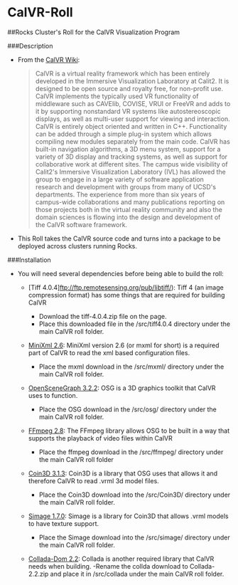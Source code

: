 # CalVR-Roll
##Rocks Cluster's Roll for the CalVR Visualization Program

###Description

 *  From the [CalVR Wiki](http://ivl.calit2.net/wiki/index.php/CalVR):

	> CalVR is a virtual reality framework which has been entirely developed in the Immersive Visualization Laboratory at Calit2. It is designed to be open source and royalty free, for non-profit use. CalVR implements the typically used VR functionality of middleware such as CAVElib, COVISE, VRUI or FreeVR and adds to it by supporting nonstandard VR systems like autostereoscopic displays, as well as multi-user support for viewing and interaction. CalVR is entirely object oriented and written in C++. Functionality can be added through a simple plug-in system which allows compiling new modules separately from the main code. CalVR has built-in navigation algorithms, a 3D menu system, support for a variety of 3D display and tracking systems, as well as support for collaborative work at different sites. The campus wide visibility of Calit2's Immersive Visualization Laboratory (IVL) has allowed the group to engage in a large variety of software application research and development with groups from many of UCSD's departments. The experience from more than six years of campus-wide collaborations and many publications reporting on those projects both in the virtual reality community and also the domain sciences is flowing into the design and development of the CalVR software framework. 

 * This Roll takes the CalVR source code and turns into a package to be deployed across clusters running Rocks.

###Installation

 * You will need several dependencies before being able to build the roll:
  
   * [Tiff 4.0.4]ftp://ftp.remotesensing.org/pub/libtiff/): Tiff 4 (an image compression format) has some things that are required for building CalVR
     - Download the tiff-4.0.4.zip file on the page.
     - Place this downloaded file in the /src/tiff4.0.4 directory under the main CalVR roll folder.

   * [MiniXml 2.6](http://www.msweet.org/files/project3/mxml-2.6.tar.gz): MiniXml version 2.6 (or mxml for short) is a required part of CalVR to read the xml based configuration files.
     - Place the mxml download in the /src/mxml/ directory under the main CalVR roll folder.

   * [OpenSceneGraph 3.2.2](http://trac.openscenegraph.org/downloads/developer_releases/OpenSceneGraph-3.2.2.zip): OSG is a 3D graphics toolkit that CalVR uses to function.
     - Place the OSG download in the /src/osg/ directory under the main CalVR roll folder.

   * [FFmpeg 2.8](http://ffmpeg.org/releases/ffmpeg-2.8.tar.bz2): The FFmpeg library allows OSG to be built in a way that supports the playback of video files within CalVR
     - Place the ffmpeg download in the /src/ffmpeg/ directory under the main CalVR roll folder

   * [Coin3D 3.1.3](https://bitbucket.org/Coin3D/coin/downloads/Coin-3.1.3.zip): Coin3D is a library that OSG uses that allows it and therefore CalVR to read .vrml 3d model files.
     - Place the Coin3D download into the /src/Coin3D/ directory under the main CalVR roll folder.

   * [Simage 1.7.0](https://bitbucket.org/Coin3D/coin/downloads/simage-1.7.0.zip): Simage is a library for Coin3D that allows .vrml models to have texture support.
     - Place the Simage download into the /src/simage/ directory under the main CalVR roll folder.
   
   * [Collada-Dom 2.2](http://sourceforge.net/projects/collada-dom/files/Collada%20DOM/Collada%20DOM%202.2/Collada%20DOM%202.2.zip/download): Collada is another required library that CalVR needs when building.
     -Rename the collda download to Collada-2.2.zip and place it in /src/collada under the main CalVR roll folder. 
